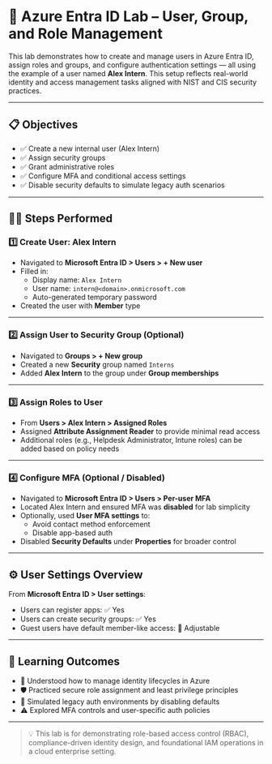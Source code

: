 # 🔐 Azure Entra ID Lab – User, Group, and Role Management

This lab demonstrates how to create and manage users in Azure Entra ID, assign roles and groups, and configure authentication settings — all using the example of a user named **Alex Intern**. This setup reflects real-world identity and access management tasks aligned with NIST and CIS security practices.

---

## 📋 Objectives

- ✅ Create a new internal user (Alex Intern)
- ✅ Assign security groups
- ✅ Grant administrative roles
- ✅ Configure MFA and conditional access settings
- ✅ Disable security defaults to simulate legacy auth scenarios

---

## 👨‍💻 Steps Performed

### 1️⃣ Create User: **Alex Intern**
- Navigated to **Microsoft Entra ID > Users > + New user**
- Filled in:
  - Display name: `Alex Intern`
  - User name: `intern@<domain>.onmicrosoft.com`
  - Auto-generated temporary password
- Created the user with **Member** type

---

### 2️⃣ Assign User to Security Group (Optional)
- Navigated to **Groups > + New group**
- Created a new **Security** group named `Interns`
- Added **Alex Intern** to the group under **Group memberships**

---

### 3️⃣ Assign Roles to User
- From **Users > Alex Intern > Assigned Roles**
- Assigned **Attribute Assignment Reader** to provide minimal read access
- Additional roles (e.g., Helpdesk Administrator, Intune roles) can be added based on policy needs

---

### 4️⃣ Configure MFA (Optional / Disabled)
- Navigated to **Microsoft Entra ID > Users > Per-user MFA**
- Located Alex Intern and ensured MFA was **disabled** for lab simplicity
- Optionally, used **User MFA settings** to:
  - Avoid contact method enforcement
  - Disable app-based auth
- Disabled **Security Defaults** under **Properties** for broader control

---

## ⚙️ User Settings Overview
From **Microsoft Entra ID > User settings**:
- Users can register apps: ✅ Yes
- Users can create security groups: ✅ Yes
- Guest users have default member-like access: 🔄 Adjustable

---

## 📌 Learning Outcomes

- 🔐 Understood how to manage identity lifecycles in Azure
- 🛡 Practiced secure role assignment and least privilege principles
- 🚫 Simulated legacy auth environments by disabling defaults
- ⚠️ Explored MFA controls and user-specific auth policies

---

> 💡 This lab is for demonstrating role-based access control (RBAC), compliance-driven identity design, and foundational IAM operations in a cloud enterprise setting.
